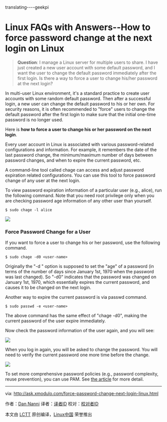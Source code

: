 translating----geekpi

Linux FAQs with Answers--How to force password change at the next login on Linux
================================================================================
> **Question**: I manage a Linux server for multiple users to share. I have just created a new user account with some default password, and I want the user to change the default password immediately after the first login. Is there a way to force a user to change his/her password at the next login? 

In multi-user Linux environment, it's a standard practice to create user accounts with some random default password. Then after a successful login, a new user can change the default password to his or her own. For security reasons, it is often recommended to "force" users to change the default password after the first login to make sure that the initial one-time password is no longer used.

Here is **how to force a user to change his or her password on the next login**.

Every user account in Linux is associated with various password-related configurations and information. For example, it remembers the date of the last password change, the minimum/maximum number of days between password changes, and when to expire the current password, etc.

A command-line tool called chage can access and adjust password expiration related configurations. You can use this tool to force password change of any user at the next login.

To view password expiration information of a particular user (e.g., alice), run the following command. Note that you need root privilege only when you are checking password age information of any other user than yourself.

    $ sudo chage -l alice 

![](https://c1.staticflickr.com/1/727/21955581605_5471e61ee0_c.jpg)

### Force Password Change for a User ###

If you want to force a user to change his or her password, use the following command.

    $ sudo chage -d0 <user-name> 

Originally the "-d <N>" option is supposed to set the "age" of a password (in terms of the number of days since January 1st, 1970 when the password was last changed). So "-d0" indicates that the password was changed on January 1st, 1970, which essentially expires the current password, and causes it to be changed on the next login.

Another way to expire the current password is via passwd command.

    $ sudo passwd -e <user-name> 

The above command has the same effect of "chage -d0", making the current password of the user expire immediately.

Now check the password information of the user again, and you will see:

![](https://c2.staticflickr.com/6/5770/21767501480_ba88f00d80_c.jpg)

When you log in again, you will be asked to change the password. You will need to verify the current password one more time before the change.

![](https://c2.staticflickr.com/6/5835/21929638636_eed4d69cb9_c.jpg)

To set more comprehensive password policies (e.g., password complexity, reuse prevention), you can use PAM. See [the article][1] for more detail.

--------------------------------------------------------------------------------

via: http://ask.xmodulo.com/force-password-change-next-login-linux.html

作者：[Dan Nanni][a]
译者：[译者ID](https://github.com/译者ID)
校对：[校对者ID](https://github.com/校对者ID)

本文由 [LCTT](https://github.com/LCTT/TranslateProject) 原创编译，[Linux中国](https://linux.cn/) 荣誉推出

[a]:http://ask.xmodulo.com/author/nanni
[1]:http://xmodulo.com/set-password-policy-linux.html
